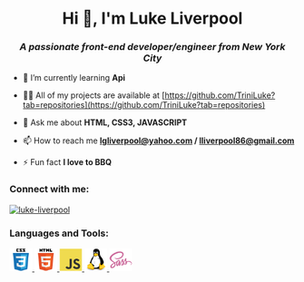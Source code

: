 <h1 align="center">Hi 👋, I'm Luke Liverpool</h1>
<h3 align="center"><em>A passionate front-end developer/engineer from New York City</em></h3>

- 🌱 I’m currently learning **Api**

- 👨‍💻 All of my projects are available at [https://github.com/TriniLuke?tab=repositories](https://github.com/TriniLuke?tab=repositories)

- 💬 Ask me about **HTML, CSS3, JAVASCRIPT**

- 📫 How to reach me **lgliverpool@yahoo.com / lliverpool86@gmail.com**

- ⚡ Fun fact **I love to BBQ**

<h3 align="left">Connect with me:</h3>
<p align="left">
<a href="https://linkedin.com/in/luke-liverpool" target="blank"><img align="center" src="https://raw.githubusercontent.com/rahuldkjain/github-profile-readme-generator/master/src/images/icons/Social/linked-in-alt.svg" alt="luke-liverpool" height="30" width="40" /></a>
</p>

<h3 align="left">Languages and Tools:</h3>
<p align="left"> <a href="https://www.w3schools.com/css/" target="_blank" rel="noreferrer"> <img src="https://raw.githubusercontent.com/devicons/devicon/master/icons/css3/css3-original-wordmark.svg" alt="css3" width="40" height="40"/> </a> <a href="https://www.w3.org/html/" target="_blank" rel="noreferrer"> <img src="https://raw.githubusercontent.com/devicons/devicon/master/icons/html5/html5-original-wordmark.svg" alt="html5" width="40" height="40"/> </a> <a href="https://developer.mozilla.org/en-US/docs/Web/JavaScript" target="_blank" rel="noreferrer"> <img src="https://raw.githubusercontent.com/devicons/devicon/master/icons/javascript/javascript-original.svg" alt="javascript" width="40" height="40"/> </a> <a href="https://www.linux.org/" target="_blank" rel="noreferrer"> <img src="https://raw.githubusercontent.com/devicons/devicon/master/icons/linux/linux-original.svg" alt="linux" width="40" height="40"/> </a> <a href="https://sass-lang.com" target="_blank" rel="noreferrer"> <img src="https://raw.githubusercontent.com/devicons/devicon/master/icons/sass/sass-original.svg" alt="sass" width="40" height="40"/> </a> </p>


